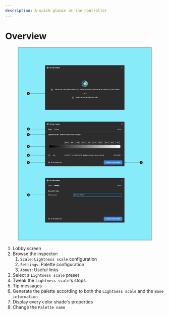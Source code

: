 ```yaml
---
description: A quick glance at the controller
---
```


# Overview

<figure><img src="../.gitbook/assets/create_palette-overview" alt=""><figcaption></figcaption></figure>

1. Lobby screen
2. Browse the inspector:
   1. `Scale`: `Lightness scale` configuration
   2. `Settings`: Palette configuration
   3. `About`: Useful links
3. Select a `Lightness scale` preset
4. Tweak the `Lightness scale`'s stops
5. Tip messages
6. Generate the palette according to both the `Lightness scale` and the `Base information`
7. Display every color shade's properties
8. Change the `Palette name`
